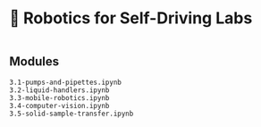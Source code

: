 # 🦾 Robotics for Self-Driving Labs

```{include} description.md
```

## Modules

```{nbgallery}
3.1-pumps-and-pipettes.ipynb
3.2-liquid-handlers.ipynb
3.3-mobile-robotics.ipynb
3.4-computer-vision.ipynb
3.5-solid-sample-transfer.ipynb
```
